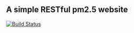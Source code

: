 ## A simple RESTful pm2.5 website ##

[![Build Status](https://travis-ci.org/banbanchs/leda.svg?branch=master)](https://travis-ci.org/banbanchs/leda)

